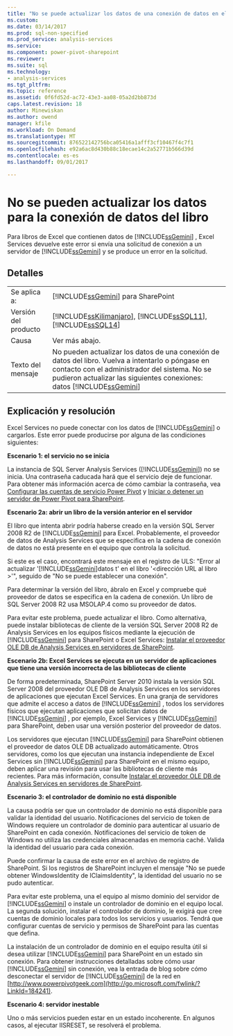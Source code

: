 ```yaml
---
title: "No se puede actualizar los datos de una conexión de datos en el libro | Documentos de Microsoft"
ms.custom: 
ms.date: 03/14/2017
ms.prod: sql-non-specified
ms.prod_service: analysis-services
ms.service: 
ms.component: power-pivot-sharepoint
ms.reviewer: 
ms.suite: sql
ms.technology:
- analysis-services
ms.tgt_pltfrm: 
ms.topic: reference
ms.assetid: 0f6fd52d-ac72-43e3-aa08-05a2d2bb873d
caps.latest.revision: 18
author: Minewiskan
ms.author: owend
manager: kfile
ms.workload: On Demand
ms.translationtype: MT
ms.sourcegitcommit: 876522142756bca05416a1afff3cf10467f4c7f1
ms.openlocfilehash: e92a6ac8d430b88c18ecae14c2a52771b566d39d
ms.contentlocale: es-es
ms.lasthandoff: 09/01/2017

---
```

# <a name="unable-to-refresh-data-for-a-data-connection-in-the-workbook"></a>No se pueden actualizar los datos para la conexión de datos del libro
  Para libros de Excel que contienen datos de [!INCLUDE[ssGemini](../../includes/ssgemini-md.md)] , Excel Services devuelve este error si envía una solicitud de conexión a un servidor de [!INCLUDE[ssGemini](../../includes/ssgemini-md.md)] y se produce un error en la solicitud.  
  
## <a name="details"></a>Detalles  
  
|||  
|-|-|  
|Se aplica a:|[!INCLUDE[ssGemini](../../includes/ssgemini-md.md)] para SharePoint|  
|Versión del producto|[!INCLUDE[ssKilimanjaro](../../includes/sskilimanjaro-md.md)], [!INCLUDE[ssSQL11](../../includes/sssql11-md.md)], [!INCLUDE[ssSQL14](../../includes/sssql14-md.md)]|  
|Causa|Ver más abajo.|  
|Texto del mensaje|No pueden actualizar los datos de una conexión de datos del libro. Vuelva a intentarlo o póngase en contacto con el administrador del sistema. No se pudieron actualizar las siguientes conexiones: datos [!INCLUDE[ssGemini](../../includes/ssgemini-md.md)]|  
  
## <a name="explanation-and-resolution"></a>Explicación y resolución  
 Excel Services no puede conectar con los datos de [!INCLUDE[ssGemini](../../includes/ssgemini-md.md)] o cargarlos. Este error puede producirse por alguna de las condiciones siguientes:  
  
 **Escenario 1: el servicio no se inicia**  
  
 La instancia de SQL Server Analysis Services ([!INCLUDE[ssGemini](../../includes/ssgemini-md.md)]) no se inicia. Una contraseña caducada hará que el servicio deje de funcionar. Para obtener más información acerca de cómo cambiar la contraseña, vea [Configurar las cuentas de servicio Power Pivot](../../analysis-services/power-pivot-sharepoint/configure-power-pivot-service-accounts.md) y [Iniciar o detener un servidor de Power Pivot para SharePoint](../../analysis-services/power-pivot-sharepoint/start-or-stop-a-power-pivot-for-sharepoint-server.md).  
  
 **Escenario 2a: abrir un libro de la versión anterior en el servidor**  
  
 El libro que intenta abrir podría haberse creado en la versión SQL Server 2008 R2 de [!INCLUDE[ssGemini](../../includes/ssgemini-md.md)] para Excel. Probablemente, el proveedor de datos de Analysis Services que se especifica en la cadena de conexión de datos no está presente en el equipo que controla la solicitud.  
  
 Si este es el caso, encontrará este mensaje en el registro de ULS: "Error al actualizar '[!INCLUDE[ssGemini](../../includes/ssgemini-md.md)]datos t' en el libro '\<dirección URL al libro >'", seguido de "No se puede establecer una conexión".  
  
 Para determinar la versión del libro, ábralo en Excel y compruebe qué proveedor de datos se especifica en la cadena de conexión. Un libro de SQL Server 2008 R2 usa MSOLAP.4 como su proveedor de datos.  
  
 Para evitar este problema, puede actualizar el libro. Como alternativa, puede instalar bibliotecas de cliente de la versión SQL Server 2008 R2 de Analysis Services en los equipos físicos mediante la ejecución de [!INCLUDE[ssGemini](../../includes/ssgemini-md.md)] para SharePoint o Excel Services: [Instalar el proveedor OLE DB de Analysis Services en servidores de SharePoint](http://msdn.microsoft.com/en-us/2c62daf9-1f2d-4508-a497-af62360ee859).  
  
 **Escenario 2b: Excel Services se ejecuta en un servidor de aplicaciones que tiene una versión incorrecta de las bibliotecas de cliente**  
  
 De forma predeterminada, SharePoint Server 2010 instala la versión SQL Server 2008 del proveedor OLE DB de Analysis Services en los servidores de aplicaciones que ejecutan Excel Services. En una granja de servidores que admite el acceso a datos de [!INCLUDE[ssGemini](../../includes/ssgemini-md.md)] , todos los servidores físicos que ejecutan aplicaciones que solicitan datos de [!INCLUDE[ssGemini](../../includes/ssgemini-md.md)] , por ejemplo, Excel Services y [!INCLUDE[ssGemini](../../includes/ssgemini-md.md)] para SharePoint, deben usar una versión posterior del proveedor de datos.  
  
 Los servidores que ejecutan [!INCLUDE[ssGemini](../../includes/ssgemini-md.md)] para SharePoint obtienen el proveedor de datos OLE DB actualizado automáticamente. Otros servidores, como los que ejecutan una instancia independiente de Excel Services sin [!INCLUDE[ssGemini](../../includes/ssgemini-md.md)] para SharePoint en el mismo equipo, deben aplicar una revisión para usar las bibliotecas de cliente más recientes. Para más información, consulte [Instalar el proveedor OLE DB de Analysis Services en servidores de SharePoint](http://msdn.microsoft.com/en-us/2c62daf9-1f2d-4508-a497-af62360ee859).  
  
 **Escenario 3: el controlador de dominio no está disponible**  
  
 La causa podría ser que un controlador de dominio no está disponible para validar la identidad del usuario. Notificaciones del servicio de token de Windows requiere un controlador de dominio para autenticar al usuario de SharePoint en cada conexión. Notificaciones del servicio de token de Windows no utiliza las credenciales almacenadas en memoria caché. Valida la identidad del usuario para cada conexión.  
  
 Puede confirmar la causa de este error en el archivo de registro de SharePoint. Si los registros de SharePoint incluyen el mensaje "No se puede obtener WindowsIdentity de IClaimsIdentity", la identidad del usuario no se pudo autenticar.  
  
 Para evitar este problema, una el equipo al mismo dominio del servidor de [!INCLUDE[ssGemini](../../includes/ssgemini-md.md)] o instale un controlador de dominio en el equipo local. La segunda solución, instalar el controlador de dominio, le exigirá que cree cuentas de dominio locales para todos los servicios y usuarios. Tendrá que configurar cuentas de servicio y permisos de SharePoint para las cuentas que defina.  
  
 La instalación de un controlador de dominio en el equipo resulta útil si desea utilizar [!INCLUDE[ssGemini](../../includes/ssgemini-md.md)] para SharePoint en un estado sin conexión. Para obtener instrucciones detalladas sobre cómo usar [!INCLUDE[ssGemini](../../includes/ssgemini-md.md)] sin conexión, vea la entrada de blog sobre cómo desconectar el servidor de [!INCLUDE[ssGemini](../../includes/ssgemini-md.md)] de la red en [http://www.powerpivotgeek.com](http://go.microsoft.com/fwlink/?LinkId=184241).  
  
 **Escenario 4: servidor inestable**  
  
 Uno o más servicios pueden estar en un estado incoherente. En algunos casos, al ejecutar IISRESET, se resolverá el problema.  
  
  

